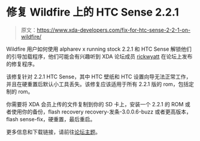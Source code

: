 # 修复 Wildfire 上的 HTC Sense 2.2.1

> 原文：<https://www.xda-developers.com/fix-for-htc-sense-2-2-1-on-wildfire/>

Wildfire 用户如何使用 alpharev x running stock 2.2.1 和 HTC Sense 解锁他们的引导加载程序，他们可能会有兴趣听到 XDA 论坛成员 [rickwyatt](http://forum.xda-developers.com/member.php?u=418391) 在论坛上发布的修复程序。

该修复针对 2.2.1 HTC Sense，其中 HTC 壁纸和 HTC 设置向导无法正常工作，并且在硬重置后默认小工具丢失。该修复应该适用于所有 2.2.1 版的 rom，包括定制的 rom。

你需要将 XDA 会员上传的文件复制到你的 SD 卡上，安装一个 2.2.1 的 ROM 或者使用你的备份，flash recovery recovery-发条-3.0.0.6-buzz 或者更高版本，flash sense-fix，硬重置，最后重启。

更多信息和下载链接，请前往[论坛主题](http://forum.xda-developers.com/showthread.php?t=1156713)。